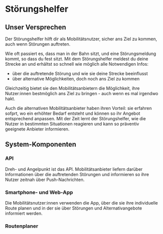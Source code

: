 # Störungshelfer

## Unser Versprechen

Der Störungshelfer hilft dir als Mobilitätsnutzer, sicher ans Ziel zu kommen, auch wenn Störungen auftreten.

Wie oft passiert es, dass man in der Bahn sitzt, und eine Störungsmeldung kommt, so dass du fest sitzt.
Mit dem Störungshelfer meldest du deine Strecke an und erhältst so schnell wie möglich alle Notwendigen Infos:

- über die auftretende Störung und wie sie deine Strecke beeinflusst
- über alternative Möglichkeiten, doch noch ans Ziel zu kommen

Gleichzeitig bietet sie den Mobilitätsanbietern die Möglichkeit, ihre Nutzer:innen bestmöglich ans Ziel zu bringen - auch wenn es mal irgendwo hakt.

Auch die alternativen Mobilitätsanbieter haben ihren Vorteil: sie erfahren sofprt, wo ein erhöhter Bedarf entsteht und können so ihr Angebot entsprechend anpassen. Mit der Zeit lernt der Störungshelfer, wie die Nutzer in bestimmten Situationen reagieren und kann so präventiv geeignete Anbieter informieren.

## System-Komponenten

### API

Dreh- und Angelpunkt ist das API.
Mobilitätsanbieter liefern darüber Informationen über die auftretenden Störungen und informieren so ihre Nutzer zeitnah über Push-Nachrichten.

### Smartphone- und Web-App

Die Mobilitätsnutzer:innen verwenden die App, über die sie ihre individuelle Route planen und in der sie über Störungen und Alternativangebote informiert werden.

### Routenplaner
